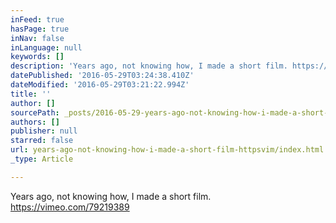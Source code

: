 ```yaml
---
inFeed: true
hasPage: true
inNav: false
inLanguage: null
keywords: []
description: 'Years ago, not knowing how, I made a short film. https://vimeo.com/79219389'
datePublished: '2016-05-29T03:24:38.410Z'
dateModified: '2016-05-29T03:21:22.994Z'
title: ''
author: []
sourcePath: _posts/2016-05-29-years-ago-not-knowing-how-i-made-a-short-film-httpsvim.md
authors: []
publisher: null
starred: false
url: years-ago-not-knowing-how-i-made-a-short-film-httpsvim/index.html
_type: Article

---
```

Years ago, not knowing how, I made a short film. https://vimeo.com/79219389